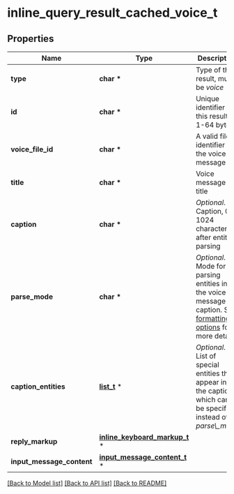 # inline_query_result_cached_voice_t

## Properties
Name | Type | Description | Notes
------------ | ------------- | ------------- | -------------
**type** | **char \*** | Type of the result, must be *voice* | [default to 'voice']
**id** | **char \*** | Unique identifier for this result, 1-64 bytes | 
**voice_file_id** | **char \*** | A valid file identifier for the voice message | 
**title** | **char \*** | Voice message title | 
**caption** | **char \*** | *Optional*. Caption, 0-1024 characters after entities parsing | [optional] 
**parse_mode** | **char \*** | *Optional*. Mode for parsing entities in the voice message caption. See [formatting options](https://core.telegram.org/bots/api/#formatting-options) for more details. | [optional] 
**caption_entities** | [**list_t**](message_entity.md) \* | *Optional*. List of special entities that appear in the caption, which can be specified instead of *parse\\_mode* | [optional] 
**reply_markup** | [**inline_keyboard_markup_t**](inline_keyboard_markup.md) \* |  | [optional] 
**input_message_content** | [**input_message_content_t**](input_message_content.md) \* |  | [optional] 

[[Back to Model list]](../README.md#documentation-for-models) [[Back to API list]](../README.md#documentation-for-api-endpoints) [[Back to README]](../README.md)


